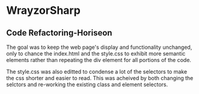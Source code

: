 # WrayzorSharp

## Code Refactoring-Horiseon

The goal was to keep the web page's display and functionality unchanged, only to chance the index.html and the style.css to exhibit more semantic elements rather than repeating the div element for all portions of the code.

The style.css was also editted to condense a lot of the selectors to make the css shorter and easier to read. This was acheived by both changing the selctors and re-working the existing class and element selectors.

